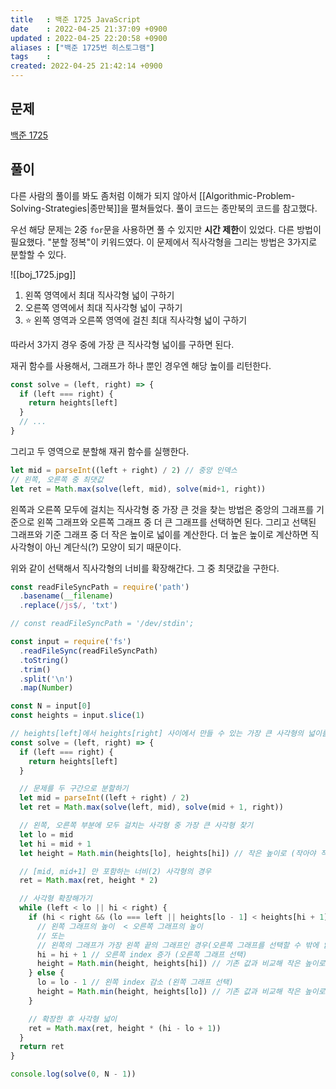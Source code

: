 ```yaml
---
title   : 백준 1725 JavaScript 
date    : 2022-04-25 21:37:09 +0900
updated : 2022-04-25 22:20:58 +0900
aliases : ["백준 1725번 히스토그램"]
tags    : 
created: 2022-04-25 21:42:14 +0900
---
```

## 문제
[백준 1725](https://www.acmicpc.net/problem/1725)

## 풀이
다른 사람의 풀이를 봐도 좀처럼 이해가 되지 않아서 [[Algorithmic-Problem-Solving-Strategies|종만북]]을 펼쳐들었다. 풀이 코드는 종만북의 코드를 참고했다.

우선 해당 문제는 2중 `for`문을 사용하면 풀 수 있지만 **시간 제한**이 있었다. 다른 방법이 필요했다. "분할 정복"이 키워드였다.
이 문제에서 직사각형을 그리는 방법은 3가지로 분할할 수 있다.  

![[boj_1725.jpg]]
1. 왼쪽 영역에서 최대 직사각형 넓이 구하기
2. 오른쪽 영역에서 최대 직사각형 넓이 구하기
3. ⭐ 왼쪽 영역과 오른쪽 영역에 걸친 최대 직사각형 넓이 구하기

따라서 3가지 경우 중에 가장 큰 직사각형 넓이를 구하면 된다.

재귀 함수를 사용해서, 그래프가 하나 뿐인 경우엔 해당 높이를 리턴한다.
```javascript
const solve = (left, right) => {
  if (left === right) {
    return heights[left]
  }
  // ...
}
```

그리고 두 영역으로 분할해 재귀 함수를 실행한다.
```javascript
let mid = parseInt((left + right) / 2) // 중앙 인덱스
// 왼쪽, 오른쪽 중 최댓값
let ret = Math.max(solve(left, mid), solve(mid+1, right))
```

왼쪽과 오른쪽 모두에 걸치는 직사각형 중 가장 큰 것을 찾는 방법은 중앙의 그래프를 기준으로 왼쪽 그래프와 오른쪽 그래프 중 더 큰 그래프를 선택하면 된다. 그리고 선택된 그래프와 기준 그래프 중 더 작은 높이로 넓이를 계산한다. 더 높은 높이로 계산하면 직사각형이 아닌 계단식(?) 모양이 되기 때문이다.

위와 같이 선택해서 직사각형의 너비를 확장해간다. 그 중 최댓값을 구한다.
```javascript
const readFileSyncPath = require('path')
  .basename(__filename)
  .replace(/js$/, 'txt')

// const readFileSyncPath = '/dev/stdin';

const input = require('fs')
  .readFileSync(readFileSyncPath)
  .toString()
  .trim()
  .split('\n')
  .map(Number)

const N = input[0]
const heights = input.slice(1)

// heights[left]에서 heights[right] 사이에서 만들 수 있는 가장 큰 사각형의 넓이를 반환하는 함수
const solve = (left, right) => {
  if (left === right) {
    return heights[left]
  }

  // 문제를 두 구간으로 분할하기
  let mid = parseInt((left + right) / 2)
  let ret = Math.max(solve(left, mid), solve(mid + 1, right))

  // 왼쪽, 오른쪽 부분에 모두 걸치는 사각형 중 가장 큰 사각형 찾기
  let lo = mid
  let hi = mid + 1
  let height = Math.min(heights[lo], heights[hi]) // 작은 높이로 (작아야 직사각형을 그릴 수 있음)

  // [mid, mid+1] 만 포함하는 너비(2) 사각형의 경우
  ret = Math.max(ret, height * 2)

  // 사각형 확장해가기
  while (left < lo || hi < right) {
    if (hi < right && (lo === left || heights[lo - 1] < heights[hi + 1])) {
      // 왼쪽 그래프의 높이  < 오른쪽 그래프의 높이
      // 또는
      // 왼쪽의 그래프가 가장 왼쪽 끝의 그래프인 경우(오른쪽 그래프를 선택할 수 밖에 없음)
      hi = hi + 1 // 오른쪽 index 증가 (오른쪽 그래프 선택)
      height = Math.min(height, heights[hi]) // 기존 값과 비교해 작은 높이로 (작아야 직사각형을 그릴 수 있음)
    } else {
      lo = lo - 1 // 왼쪽 index 감소 (왼쪽 그래프 선택)
      height = Math.min(height, heights[lo]) // 기존 값과 비교해 작은 높이로 (작아야 직사각형을 그릴 수 있음)
    }

    // 확장한 후 사각형 넓이
    ret = Math.max(ret, height * (hi - lo + 1))
  }
  return ret
}

console.log(solve(0, N - 1))
```

